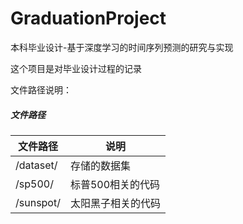 # GraduationProject
本科毕业设计-基于深度学习的时间序列预测的研究与实现

这个项目是对毕业设计过程的记录

文件路径说明：
##### 文件路径
|文件路径|说明| 
|----|----|
|/dataset/ | 存储的数据集 |
|/sp500/ | 标普500相关的代码 | 
|/sunspot/ | 太阳黑子相关的代码 |
